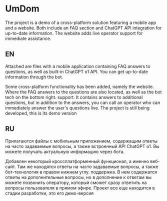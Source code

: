 # UmDom
The project is a demo of a cross-platform solution featuring a mobile app and a website. Both include an FAQ section and ChatGPT API integration for up-to-date information. The website adds live operator support for immediate assistance.


**EN**
-------------------------------------------------------------------------------------------------------------------------------------------------------------
Attached are files with a mobile application containing FAQ answers to questions, as well as built-in ChatGPT o1 API. You can get up-to-date information through the bot.

Some cross-platform functionality has been added, namely the website. Where the FAQ answers to the questions are also located, as well as the bot tech on the bottom right. support. It contains answers to additional questions, but in addition to the answers, you can call an operator who can immediately answer the user's questions live. The project is still being developed, this is its demo version

**RU**
-------------------------------------------------------------------------------------------------------------------------------------------------------------
Прилагаются файлы с мобильным приложением, содержащим ответы на часто задаваемые вопросы, а также встроенный API ChatGPT o1. Вы можете получать актуальную информацию через бота.

Добавлен некоторый кроссплатформенный функционал, а именно веб-сайт. Там же находятся ответы на часто задаваемые вопросы, а также бот-технология в правом нижнем углу. поддержка. В нем содержатся ответы на дополнительные вопросы, но в дополнение к ответам вы можете позвонить оператору, который сможет сразу ответить на вопросы пользователя в прямом эфире. Проект все еще находится в стадии разработки, это его демо-версия
